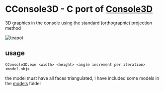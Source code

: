 # CConsole3D - C port of [Console3D](https://github.com/barborik/Console3D)
3D graphics in the console using the standard (orthographic) projection method

![teapot](https://cdn.discordapp.com/attachments/543538445729923082/801678662776520704/output.gif)

## usage
```CConsole3D.exe <width> <height> <angle increment per iteration> <model.obj>```

the model must have all faces triangulated, I have included some models in the [models](https://github.com/Barbo24/Console3D/tree/master/models) folder
